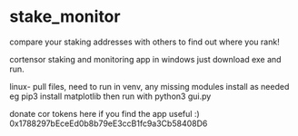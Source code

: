 # stake_monitor
compare your staking addresses with others to find out where you rank!

cortensor staking and monitoring app in windows just download exe and run.

linux- pull files, need to run in venv, any missing modules install as needed eg pip3 install matplotlib
then run with python3 gui.py


donate cor tokens here if you find the app useful :) 0x1788297bEceEd0b8b79eE3ccB1fc9a3Cb58408D6
